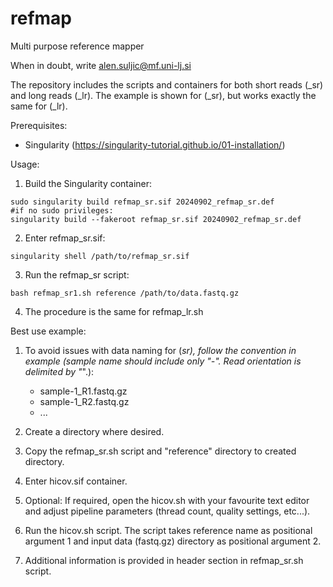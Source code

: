 # refmap
Multi purpose reference mapper

When in doubt, write alen.suljic@mf.uni-lj.si

The repository includes the scripts and containers for both short reads (_sr) and long reads (_lr). The example is shown for (_sr), but works exactly the same for (_lr).

Prerequisites:
- Singularity (https://singularity-tutorial.github.io/01-installation/)

Usage:
1. Build the Singularity container:
```
sudo singularity build refmap_sr.sif 20240902_refmap_sr.def
#if no sudo privileges:
singularity build --fakeroot refmap_sr.sif 20240902_refmap_sr.def
```
2. Enter refmap_sr.sif:
```
singularity shell /path/to/refmap_sr.sif
```
     
3. Run the refmap_sr script:
```
bash refmap_sr1.sh reference /path/to/data.fastq.gz
```
4. The procedure is the same for refmap_lr.sh

Best use example:
1. To avoid issues with data naming for (_sr), follow the convention in example (sample name should include only "-".
Read orientation is delimited by "_".):
   - sample-1_R1.fastq.gz
   - sample-1_R2.fastq.gz
   - ...
  
2. Create a directory where desired.
3. Copy the refmap_sr.sh script and "reference" directory to created directory.
4. Enter hicov.sif container.
5. Optional: If required, open the hicov.sh with your favourite text editor and adjust pipeline parameters (thread count, quality settings, etc...).
6. Run the hicov.sh script. The script takes reference name as positional argument 1 and input data (fastq.gz) directory as positional argument 2.
7. Additional information is provided in header section in refmap_sr.sh script.
